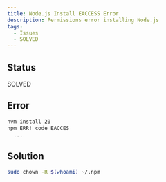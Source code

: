 ```yaml
---
title: Node.js Install EACCESS Error
description: Permissions error installing Node.js
tags:
  - Issues
  - SOLVED
---
```


## Status

SOLVED

## Error

```bash
nvm install 20
npm ERR! code EACCES
  ...
```

## Solution

```bash
sudo chown -R $(whoami) ~/.npm
```
